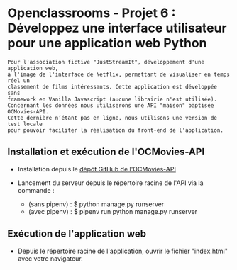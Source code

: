 # Openclassrooms - Projet 6 : Développez une interface utilisateur pour une application web Python

	Pour l'association fictive "JustStreamIt", développement d'une application web,
	à l'image de l'interface de Netflix, permettant de visualiser en temps réel un
	classement de films intéressants. Cette application est développée sans
	framework en Vanilla Javascript (aucune librairie n'est utilisée).
	Concernant les données nous utiliserons une API "maison" baptisée OCMovies-API.
	Cette dernière n’étant pas en ligne, nous utilisons une version de test locale
	pour pouvoir faciliter la réalisation du front-end de l'application.
	

## Installation et exécution de l'OCMovies-API

* Installation depuis le [dépôt GitHub de l'OCMovies-API](https://github.com/OpenClassrooms-Student-Center/OCMovies-API-EN-FR)

* Lancement du serveur depuis le répertoire racine de l'API via la commande :

	- (sans pipenv) : $ python manage.py runserver
	- (avec pipenv) : $ pipenv run python manage.py runserver
	
## Exécution de l'application web

* Depuis le répertoire racine de l'application, ouvrir le fichier "index.html" avec votre navigateur.

